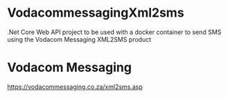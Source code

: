 # VodacommessagingXml2sms
.Net Core Web API project to be used with a docker container to send SMS using the Vodacom Messaging XML2SMS product

# Vodacom Messaging
https://vodacommessaging.co.za/xml2sms.asp
